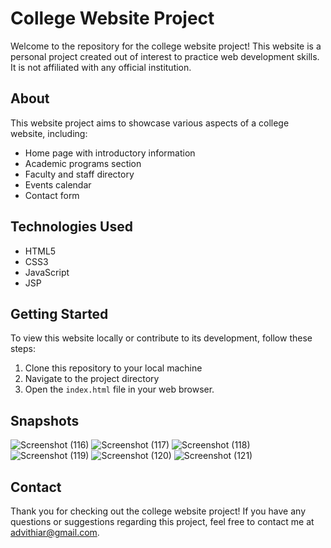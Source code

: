 # College Website Project

Welcome to the repository for the college website project! This website is a personal project created out of interest to practice web development skills. It is not affiliated with any official institution.

## About

This website project aims to showcase various aspects of a college website, including:

- Home page with introductory information
- Academic programs section
- Faculty and staff directory
- Events calendar
- Contact form

## Technologies Used

- HTML5
- CSS3
- JavaScript
- JSP


## Getting Started

To view this website locally or contribute to its development, follow these steps:

1. Clone this repository to your local machine
2. Navigate to the project directory
3. Open the `index.html` file in your web browser.

## Snapshots



![Screenshot (116)](https://github.com/Advithi-23/College-Webiste/assets/144119100/e2f518fc-1739-4e0f-beaf-90277f18d5f8)
![Screenshot (117)](https://github.com/Advithi-23/College-Webiste/assets/144119100/b871033e-611c-4ed6-ac32-ef1ced1c6f1f)
![Screenshot (118)](https://github.com/Advithi-23/College-Webiste/assets/144119100/83234c0d-61d4-430d-b838-8e0a593f505f)
![Screenshot (119)](https://github.com/Advithi-23/College-Webiste/assets/144119100/1c94707b-1cbf-4838-95e8-d0a55c25cc10)
![Screenshot (120)](https://github.com/Advithi-23/College-Webiste/assets/144119100/07e0c36c-35fb-4540-af00-ca16db899a36)
![Screenshot (121)](https://github.com/Advithi-23/College-Webiste/assets/144119100/da6ad221-6b8f-4cb8-9d57-d3433578c4f2)


## Contact

Thank you for checking out the college website project!
If you have any questions or suggestions regarding this project, feel free to contact me at advithiar@gmail.com.




